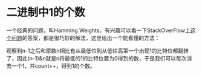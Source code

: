# 二进制中1的个数
一个经典的问题，叫Hamming Weights，有兴趣可以看一下StackOverFlow上[这个问题](https://stackoverflow.com/questions/109023/how-to-count-the-number-of-set-bits-in-a-32-bit-integer)的答案，都是很巧妙的解法，这里给出一个能看懂的方法：

观察到n-1之后和原数n相比有从最低位到从低往高第一个出现1的比特位都翻转了，因此(n-1)&n就是n将最低的1的比特位置为0得到的数，于是我们可以每次消去一个1，并count++，得到1的个数。
